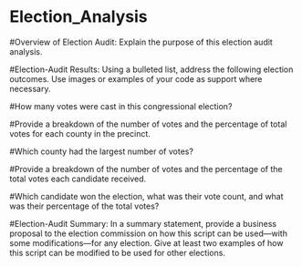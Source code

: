 # Election_Analysis
#Overview of Election Audit: Explain the purpose of this election audit analysis.

#Election-Audit Results: Using a bulleted list, address the following election outcomes. Use images or examples of your code as support where necessary.

#How many votes were cast in this congressional election?

#Provide a breakdown of the number of votes and the percentage of total votes for each county in the precinct.

#Which county had the largest number of votes?

#Provide a breakdown of the number of votes and the percentage of the total votes each candidate received.

#Which candidate won the election, what was their vote count, and what was their percentage of the total votes?

#Election-Audit Summary: In a summary statement, provide a business proposal to the election commission on how this script can be used—with some modifications—for any election. Give at least two examples of how this script can be modified to be used for other elections.
